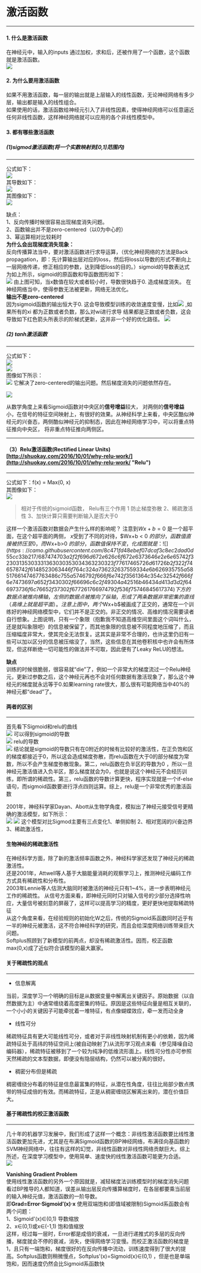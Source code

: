 # 激活函数

----------
#### 1. 什么是激活函数  
在神经元中，输入的inputs 通过加权，求和后，还被作用了一个函数，这个函数就是激活函数。  
![](http://upload-images.jianshu.io/upload_images/1667471-6d3b43bce94b33de.png?imageMogr2/auto-orient/strip%7CimageView2/2/w/1240)
#### 2. 为什么要用激活函数  
如果不用激活函数，每一层的输出就是上层输入的线性函数，无论神经网络有多少层，输出都是输入的线性组合。  
如果使用的话，激活函数给神经元引入了非线性因素，使得神经网络可以任意逼近任何非线性函数，这样神经网络就可以应用的各个非线性模型中。  
  
#### 3. 都有哪些激活函数 

##### (1)sigmod激活函数(将一个实数映射到[0,1]范围内)

----------
公式如下：  
![](https://gss3.bdstatic.com/-Po3dSag_xI4khGkpoWK1HF6hhy/baike/s%3D99/sign=a46bd6f1dd33c895a27e9472d01340df/0df3d7ca7bcb0a4659502a5f6f63f6246b60af62.jpg)  
其导数如下：  
![](https://gss1.bdstatic.com/-vo3dSag_xI4khGkpoWK1HF6hhy/baike/s%3D236/sign=375012cedfca7bcb797bc02c88086b3f/64380cd7912397dde41ab3095182b2b7d0a2875f.jpg)  
其图像如下：  
![](http://p.blog.csdn.net/images/p_blog_csdn_net/chl033/612813/o_SigmoidFunction_701_thumb.gif)

缺点：  
1、反向传播时候很容易出现梯度消失问题。  
2、函数输出并不是zero-centered（以0为中心的）  
3、幂运算相对比较耗时  
**为什么会出现梯度消失现象：**  
反向传播算法当中，要对激活函数进行求导运算，（优化神经网络的方法是Back propagation，即：先计算输出层对应的loss，然后将loss以导数的形式不断向上一层网络传递，修正相应的参数，达到降低loss的目的。）sigmoid的导数表达式为如上所示，sigmoid的原函数和导函数图形如下：  
![](http://upload-images.jianshu.io/upload_images/1667471-d2c5493f3380d6f2.png?imageMogr2/auto-orient/strip%7CimageView2/2/w/1240)
由上图可知，当x数值在较大或者较小时，导数很快趋于0. 造成梯度消失。 在神经网络当中，使得参数无法被更新，网络无法优化。  
**输出不是zero-centered**  
因为sigmoid函数的输出恒大于0. 这会导致模型训练的收敛速度变慢，比如![](http://www.zhihu.com/equation?tex=%5Csigma%28%5Csum_i+w_i+x_i+%2B+b%29) ,如果所有的xi 都为正数或者负数，那么对wi进行求导 结果都是正数或者负数，这会导致如下红色箭头所表示的阶梯式更新，这并非一个好的优化路径。
![](https://pic4.zhimg.com/v2-d290a1c0a8a9378de6a66ec229b907ab_b.png)
##### (2) tanh激活函数

----------
公式如下：  
![](http://upload-images.jianshu.io/upload_images/1667471-805a73120a9e74ec.png?imageMogr2/auto-orient/strip%7CimageView2/2/w/1240)  
![](http://upload-images.jianshu.io/upload_images/1667471-d75d69fc01b55d2a.png?imageMogr2/auto-orient/strip%7CimageView2/2/w/1240)  
图像如下所示：  
![](https://pic2.zhimg.com/v2-a39596b282f6333bced6e7bfbfe04dcd_b.png)
它解决了zero-centered的输出问题。然后梯度消失的问题依然存在。



![](http://images.cnitblog.com/blog2015/678029/201504/241221240623467.png)

从数学角度上来看Sigmoid函数对中央区的**信号增益**较大， 对两侧的**信号增益**小，在信号的特征空间映射上，有很好的效果。从神经科学上来看，中央区酷似神经元的兴奋态，两侧酷似神经元的抑制态，因此在神经网络学习中，可以将重点特征推向中央区， 将非重点特征推向两侧区。


----------
#### （3）Relu激活函数(Rectified Linear Units)[http://shuokay.com/2016/10/01/why-relu-work/](http://shuokay.com/2016/10/01/why-relu-work/ "Relu")

----------
公式如下：f(x) = Max(0, x)   
其图像如下：  
![](https://pic3.zhimg.com/v2-5c97f377cdb5d1f0bc3faf23423c4952_b.png)
> 相对于传统的sigmoid函数， Relu有三个作用 1 防止梯度弥散 2、稀疏激活性 3、加快计算只需要判断输入是否大于0
    
这样一个激活函数对数据会产生什么样的影响呢？ 注意到$Wx+b = 0$ 是一个超平面，在这个超平面的两侧， $x$受到了不同的对待，$Wx+b < 0 $的部分，函数值直接被挤压至0，而$Wx+b>0 $的部分，函数值保持不变，化成图就是：  
![](https://camo.githubusercontent.com/8c471fd48ebef07dcaf3c8ec2dad0d55cc33b217/687474703a2f2f696d672e626c6f672e6373646e2e6e65742f32303135303331363030353034363230323f77617465726d61726b2f322f746578742f6148523063446f764c324a736232637559334e6b626935755a5851766147467763486c755a5746792f666f6e742f3561364c354c32542f666f6e7473697a652f3430302f66696c6c2f49304a42516b46434d413d3d2f646973736f6c76652f37302f677261766974792f536f75746845617374)  
下方的数据点被推向横轴，左侧的数据点被推向了纵轴，形成了两条数据非常密集的直线（高维上就是超平面）。注意上图中，两个$Wx+b$被画成了正交的，通常在一个训练好的神经网络模型中，它们并不是正交的。非正交的情况、高维的情况需要读者自行想象。上图说明，只有一个象限（抱歉我不知道高维空间里面这个词叫什么，还是就叫象限吧）的信息被保留了，而其他象限的信息被不同程度地压缩了，而且压缩幅度非常大，使其完全无法恢复。这其实是非常不合理的，也许这里仍旧有一些可以加以区分的信息被压缩没了，当然，这些信息在其他卷积核中也许会有所体现，但这样断绝一切可能性的做法并不可取，因此便有了Leaky ReLU的想法。

**缺点**  
训练的时候很脆弱，很容易就“die”了，例如一个非常大的梯度流过一个Relu神经元，更新过参数之后，这个神经元再也不会对任何数据有激活现象了，那么这个神经元的梯度就永远等于0.如果learning rate很大，那么很有可能网络当中40%的神经元都“dead”了。

#### 两者的区别

----------
首先看下Sigmoid和relu的曲线  
![](https://pic4.zhimg.com/50/v2-074734a139fa7905e57ba9665ce7799f_hd.png)
可以得到sigmoid的导数  
![](https://pic3.zhimg.com/50/v2-750b1dbba0d98ab00625cdb2127f089a_hd.jpg)
relu的导数  
![](https://pic2.zhimg.com/50/v2-98171b7bb24e9960fde6cd0af3b3ed25_hd.jpg)
结论就是sigmoid的导数只有在0附近的时候有比较好的激活性，在正负饱和区的梯度都接近于0，所以这会造成梯度弥散，而relu函数在大于0的部分梯度为常数，所以不会产生梯度弥散现象。第二，relu函数在负半区的导数为0 ，所以一旦神经元激活值进入负半区，那么梯度就会为0，也就是说这个神经元不会经历训练，即所谓的稀疏性。第三，relu函数的导数计算更快，程序实现就是一个if-else语句，而sigmoid函数要进行浮点四则运算。综上，relu是一个非常优秀的激活函数

2001年，神经科学家Dayan、Abott从生物学角度，模拟出了神经元接受信号更精确的激活模型，如下所示：  
![](http://images.cnitblog.com/blog2015/678029/201504/241258145158893.png)
![](http://images.cnitblog.com/blog2015/678029/201504/241900156879853.png)
这个模型对比Sigmod主要有三点变化1、单侧抑制 2、相对宽阔的兴奋边界 3、稀疏激活性，
#### 生物神经的稀疏激活性  
在神经科学方面，除了新的激活频率函数之外，神经科学家还发现了神经元的稀疏激活性。  
还是2001年，Attwell等人基于大脑能量消耗的观察学习上，推测神经元编码工作方式具有稀疏性和分布性。  
2003年Lennie等人估测大脑同时被激活的神经元只有1~4%，进一步表明神经元工作的稀疏性。
从信号方面来看，即神经元同时只对输入信号的少部分选择性响应，大量信号被刻意的屏蔽了，这样可以提高学习的精度，更好更快地提取稀疏特征  
从这个角度来看，在经验规则的初始化W之后，传统的Sigmoid系函数同时近乎有一半的神经元被激活，这不符合神经科学的研究，而且会给深度网络训练带来巨大问题。  
Softplus照顾到了新模型的前两点，却没有稀疏激活性。因而，校正函数max(0,x)成了近似符合该模型的最大赢家。

#### 关于稀疏性的观点

----------
- 信息解离  

当前，深度学习一个明确的目标是从数据变量中解离出关键因子。原始数据（以自然数据为主）中通常缠绕着高度密集的特征。原因是这些特征向量是相互关联的，一个小小的关键因子可能牵扰着一堆特征，有点像蝴蝶效应，牵一发而动全身

- 线性可分

稀疏特征具有更大可能线性可分，或者对于非线性映射机制有更小的依赖，因为稀疏特征处于高纬的特征空间上(被自动映射了)从流形学习观点来看（参见降噪自动编码器），稀疏特征被移到了一个较为纯净的低维流形面上。线性可分性亦可参照天然稀疏的文本型数据，即便没有隐层结构，仍然可以被分离的很好。

- 稠密分布但是稀疏

稠密缠绕分布着的特征是信息最富集的特征，从潜在性角度，往往比局部少数点携带的特征成倍的有效。而稀疏特征，正是从稠密缠绕区解离出来的，潜在价值巨大。

#### 基于稀疏性的校正激活函数

----------
几十年的机器学习发展中，我们形成了这样一个概念：非线性激活函数要比线性激活函数更加先进，尤其是在布满Sigmoid函数的BP神经网络，布满径向基函数的SVM神经网络中，往往有这样的幻觉，非线性函数对非线性网络贡献巨大。综上所述，在深度学习模型中，使用简单、速度快的线性激活函数可能更为合适。  
![](http://images.cnitblog.com/blog2015/678029/201504/250236342652777.png)

**Vanishing Gradient Problem**  
使用线性激活函数的另外一个原因就是，减轻梯度法训练模型时的梯度消失问题  
看过BP推导的人都知道，误差从输出层反向传播算梯度时，在各层都要乘当前层的输入神经元值，激活函数的一阶导数。  
即**Grad=Error⋅Sigmoid′(x)⋅x** 使用双端饱和(即值域被限制)Sigmoid系函数会有两个问题：  
1、Sigmoid'(x)∈(0,1)  导数缩放  
2、x∈(0,1)或x∈(-1,1)  饱和值缩放  
这样，经过每一层时，Error都是成倍的衰减，一旦进行递推式的多层的反向传播，梯度就会不停的衰减，消失，使得网络学习变慢。而校正激活函数的梯度是1，且只有一端饱和，梯度很好的在反向传播中流动，训练速度得到了很大的提高。Softplus函数则稍微慢点，Softplus'(x)=Sigmoid(x)∈(0,1) ，但是也是单端饱和，因而速度仍然会比Sigmoid系函数快
